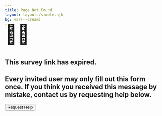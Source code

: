 ```yaml
---
title: Page Not Found
layout: layouts/simple.njk
bg: var(--cream)
---
```

<h1 style="font-size: 60px; margin-top: -25px;">🔐🔎</h1>
<h2 style="margin-bottom: 25px;">This survey link has expired.</h2>
<h2>Every invited user may only fill out this form once. If you think you received this message by mistake, contact us by requesting help below.</h2>
<a href="mailto:hello@weunlock.nyc">
    <button class="black" target="_blank">
        Request Help
    </button>
</a>
